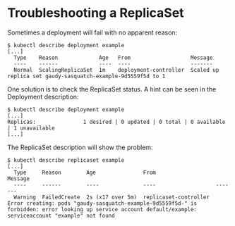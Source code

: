 # Troubleshooting a ReplicaSet

Sometimes a deployment will fail with no apparent reason:

```
$ kubectl describe deployment example
[...]
  Type    Reason             Age   From                   Message
  ----    ------             ----  ----                   -------
  Normal  ScalingReplicaSet  1m    deployment-controller  Scaled up replica set gaudy-sasquatch-example-9d5559f5d to 1
```

One solution is to check the ReplicaSet status. A hint can be seen in the
Deployment description:

```
$ kubectl describe deployment example
[...]
Replicas:               1 desired | 0 updated | 0 total | 0 available | 1 unavailable
[...]
```

The ReplicaSet description will show the problem:

```
$ kubectl describe replicaset example
[...]
  Type     Reason        Age               From                   Message
  ----     ------        ----              ----                   -------
  Warning  FailedCreate  2s (x17 over 5m)  replicaset-controller  Error creating: pods "gaudy-sasquatch-example-9d5559f5d-" is forbidden: error looking up service account default/example: serviceaccount "example" not found
```
